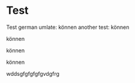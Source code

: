 # Test

Test german umlate: können
another test: können

können

können

können


wddsgfgfgfgfgvdgfrg